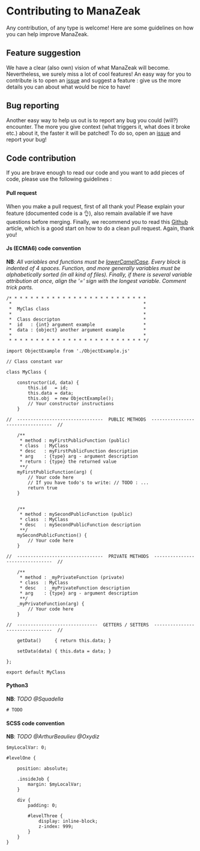 # Contributing to ManaZeak

Any contribution, of any type is welcome! Here are some guidelines on how you can help improve ManaZeak.

## Feature suggestion

We have a clear (also own) vision of what ManaZeak will become. Nevertheless, we surely miss a lot of cool features! An easy way for you to contribute is to open an [issue](https://github.com/Squadella/ManaZeak/issues/new) and suggest a feature : give us the more details you can about what would be nice to have!

## Bug reporting

Another easy way to help us out is to report any bug you could (will?) encounter. The more you give context (what triggers it, what does it broke etc.) about it, the faster it will be patched! To do so, open an [issue](https://github.com/Squadella/ManaZeak/issues/new) and report your bug!

## Code contribution

 If you are brave enough to read our code and you want to add pieces of code, please use the following guidelines :

#### Pull request

When you make a pull request, first of all thank you! Please explain your feature (documented code is a :ok_hand:), also remain available if we have questions before merging. Finally, we recommend you to read this [Github](https://github.com/blog/1943-how-to-write-the-perfect-pull-request) article, which is a good start on how to do a clean pull request. Again, thank you!

#### Js (ECMA6) code convention

**NB**: *All variables and functions must be [lowerCamelCase](https://en.wiktionary.org/wiki/CamelCase). Every block is indented of 4 spaces. Function, and more generally variables must be alphabetically sorted (in all kind of files). Finally, if there is several variable attribution at once, align the '=' sign with the longest variable. Comment trick parts.*

```
/* * * * * * * * * * * * * * * * * * * * * * * * * *
 *                                                 *
 *  MyClas class                                   *
 *                                                 *
 *  Class descripton                               *
 *  id   : {int} argument example                  *
 *  data : {object} another argument example       *
 *                                                 *
 * * * * * * * * * * * * * * * * * * * * * * * * * */

import ObjectExample from './ObjectExample.js'

// Class constant var

class MyClass {

    constructor(id, data) {
        this.id   = id;
        this.data = data;
        this.obj  = new ObjectExample();        
        // Your constructor instructions
    }

//  --------------------------------  PUBLIC METHODS  ---------------------------------  //

    /**
     * method : myFirstPublicFunction (public)
     * class  : MyClass
     * desc   : myFirstPublicFunction description
     * arg    : {type} arg - argument description
     * return : {type} the returned value
     **/
    myFirstPublicFunction(arg) {
        // Your code here
        // If you have todo's to write: // TODO : ...
        return true
    }


    /**
     * method : mySecondPublicFunction (public)
     * class  : MyClass
     * desc   : mySecondPublicFunction description
     **/
    mySecondPublicFunction() {
        // Your code here
    }

//  --------------------------------  PRIVATE METHODS  --------------------------------  //

    /**
     * method : _myPrivateFunction (private)
     * class  : MyClass
     * desc   : _myPrivateFunction description
     * arg    : {type} arg - argument description
     **/
    _myPrivateFunction(arg) {
        // Your code here
    }

//  ------------------------------  GETTERS / SETTERS  --------------------------------  //

    getData()     { return this.data; }

    setData(data) { this.data = data; }

};

export default MyClass
```

#### Python3

**NB**: *TODO @Squadella*
```
# TODO
```

#### SCSS code convention

**NB**: *TODO @ArthurBeaulieu @Oxydiz*
```
$myLocalVar: 0;

#levelOne {

    position: absolute;

    .insideJob {
        margin: $myLocalVar;
    }

    div {
        padding: 0;

        #levelThree {
            display: inline-block;
            z-index: 999;
        }
    }
}

```

